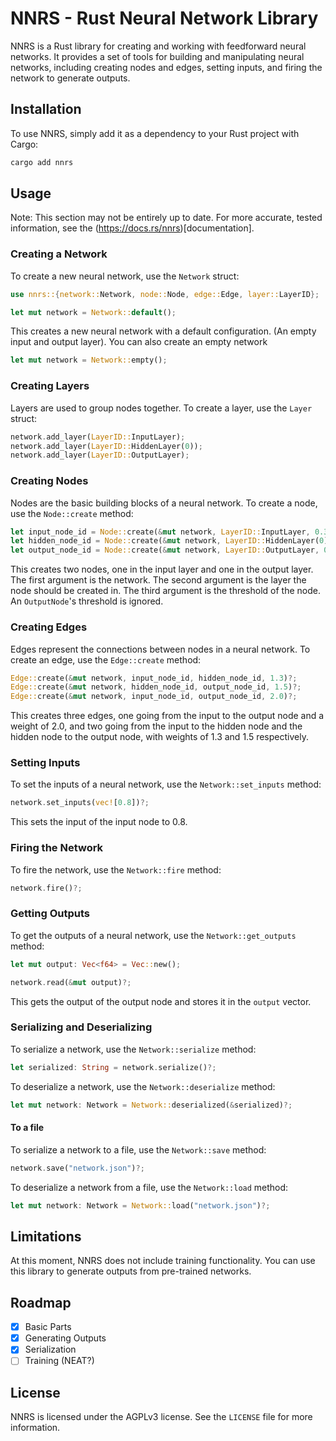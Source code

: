 # NNRS - Rust Neural Network Library
NNRS is a Rust library for creating and working with feedforward neural
networks. It provides a set of tools for building and manipulating neural
networks, including creating nodes and edges, setting inputs, and firing the
network to generate outputs.

## Installation
To use NNRS, simply add it as a dependency to your Rust project with Cargo:

```sh
cargo add nnrs
```

## Usage

Note: This section may not be entirely up to date. For more accurate, tested
information, see the (https://docs.rs/nnrs)[documentation].

### Creating a Network
To create a new neural network, use the `Network` struct:

```rust
use nnrs::{network::Network, node::Node, edge::Edge, layer::LayerID};

let mut network = Network::default();
```

This creates a new neural network with a default configuration. 
(An empty input and output layer). You can also create an empty
network

```rust
let mut network = Network::empty();
```

### Creating Layers
Layers are used to group nodes together. To create a layer, use the `Layer` struct:

```rust
network.add_layer(LayerID::InputLayer);
network.add_layer(LayerID::HiddenLayer(0));
network.add_layer(LayerID::OutputLayer);
```

### Creating Nodes
Nodes are the basic building blocks of a neural network. To create a node, use the `Node::create` method:

```rust
let input_node_id = Node::create(&mut network, LayerID::InputLayer, 0.3)?;
let hidden_node_id = Node::create(&mut network, LayerID::HiddenLayer(0), 0.2)?;
let output_node_id = Node::create(&mut network, LayerID::OutputLayer, 0.0)?;
```

This creates two nodes, one in the input layer and one in the output layer. The first argument is the network. The second argument is the layer the node should be created in. The third argument is the threshold of the node. An `OutputNode`'s
threshold is ignored.

### Creating Edges
Edges represent the connections between nodes in a neural network. To create an edge, use the `Edge::create` method:

```rust
Edge::create(&mut network, input_node_id, hidden_node_id, 1.3)?;
Edge::create(&mut network, hidden_node_id, output_node_id, 1.5)?;
Edge::create(&mut network, input_node_id, output_node_id, 2.0)?;
```

This creates three edges, one going from the input to the output node and a
weight of 2.0, and two going from the input to the hidden node and the hidden
node to the output node, with weights of 1.3 and 1.5 respectively.

### Setting Inputs
To set the inputs of a neural network, use the `Network::set_inputs` method:

```rust
network.set_inputs(vec![0.8])?;
```

This sets the input of the input node to 0.8.

### Firing the Network
To fire the network, use the `Network::fire` method:

```rust
network.fire()?;
```

### Getting Outputs

To get the outputs of a neural network, use the `Network::get_outputs` method:

```rust
let mut output: Vec<f64> = Vec::new();

network.read(&mut output)?;
```

This gets the output of the output node and stores it in the `output` vector.

### Serializing and Deserializing

To serialize a network, use the `Network::serialize` method:

```rust
let serialized: String = network.serialize()?;
```

To deserialize a network, use the `Network::deserialize` method:

```rust
let mut network: Network = Network::deserialized(&serialized)?;
```

#### To a file

To serialize a network to a file, use the `Network::save` method:

```rust
network.save("network.json")?;
```

To deserialize a network from a file, use the `Network::load` method:

```rust
let mut network: Network = Network::load("network.json")?;
```

## Limitations

At this moment, NNRS does not include training functionality. You
can use this library to generate outputs from pre-trained networks.

## Roadmap

- [x] Basic Parts
- [x] Generating Outputs
- [x] Serialization
- [ ] Training (NEAT?)

## License
NNRS is licensed under the AGPLv3 license. See the `LICENSE` file for more
information.
